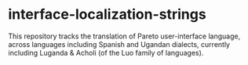 # interface-localization-strings
This repository tracks the translation of Pareto user-interface language, across languages including Spanish and Ugandan dialects, currently including Luganda & Acholi (of the Luo family of languages).
